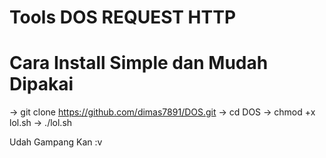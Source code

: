 # Tools DOS REQUEST HTTP

# Cara Install Simple dan Mudah Dipakai

-> git clone https://github.com/dimas7891/DOS.git
-> cd DOS
-> chmod +x lol.sh
-> ./lol.sh

Udah Gampang Kan :v 
